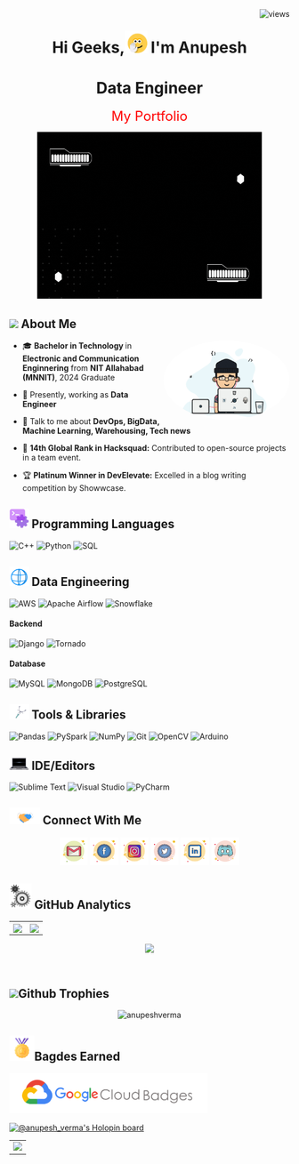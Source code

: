 <img align="right" src="https://komarev.com/ghpvc/?username=anupeshverma&color=blueviolet&label=Profile+Views" alt="views" />
<h1 align="center">Hi Geeks,<img src="gif/hi.gif" width="40px"/> I'm Anupesh </h1>
<h1 align="center">Data Engineer</h1>

<p align="center">
  <a href="https://anupesh-portfolio.netlify.app/" style="font-size: 24px; color: red; text-decoration: none;">My Portfolio</a>
</p>

<p align="center"><img width="80%" height="300px" src="gif/intro2.gif" /></p>        
 
<h2> <img src="https://media.tenor.com/GocCvG7hs78AAAAi/rocket-joypixels.gif" width="45px"> About Me</h2>
<img src="gif/code.gif" width="45%" height="auto" align="right" style="border-radius:50%"/>
<ul>
        <li><p>🎓 <b>Bachelor in Technology </b> in <b>Electronic and Communication Enginnering</b> from <b>NIT Allahabad (MNNIT)</b>, 2024 Graduate</p></li>
        <li><p>🔭 Presently, working as <b>Data Engineer</b></p></li>
        <li><p>💬 Talk to me about <b>DevOps, BigData, Machine Learning, Warehousing, Tech news</b></p></li>
</ul>
<!-- <h2> <img src="https://media.tenor.com/GocCvG7hs78AAAAi/rocket-joypixels.gif" width="45px"> About Me</h2> -->
<!-- <img src="gif/code.gif" width="45%" height="auto" align="right" style="border-radius:50%"/> -->
<ul>
        <li><p>🥇 <b>14th Global Rank in Hacksquad:</b> Contributed to open-source projects in a team event.</p></li>
        <li><p>🏆 <b>Platinum Winner in DevElevate:</b> Excelled in a blog writing competition by Showwcase.</p></li>
</ul>
        
            
<h2><img src="gif/programming_languages.gif" width="35px"> Programming Languages</h2>
<p>
            <img alt="C++" src="https://img.shields.io/badge/c++-%2300599C.svg?style=for-the-badge&logo=c%2B%2B&ogoColor=white"/>
            <img alt="Python" src="https://img.shields.io/badge/Python-14354C?style=for-the-badge&logo=python&logoColor=white"/>
            <img alt="SQL" src="https://img.shields.io/badge/-SQL-000?style=for-the-badge&logo=PgSQL&logoColor=4479A1"/>
</p>

<h2><img src="gif/web_development.gif" width="35px"> Data Engineering </h2>

<p>
<!--     <img alt="HTML5" src="https://img.shields.io/badge/HTML5-E34F26?style=for-the-badge&logo=html5&logoColor=white"/>
    <img alt="CSS3" src="https://img.shields.io/badge/CSS3-1572B6?style=for-the-badge&logo=css3&logoColor=white"/>
    <img alt="TailwindCSS" src="https://img.shields.io/badge/Tailwind CSS-092E20?style=for-the-badge&logo=tailwindcss&logoColor=white"/>
    <img alt="Bootstrap" src="https://img.shields.io/badge/Bootstrap-563D7C?style=for-the-badge&logo=bootstrap&logoColor=white"/>
    <img alt="JavaScript" src="https://img.shields.io/badge/JavaScript-323330?style=for-the-badge&logo=javascript&logoColor=F7DF1E"/> 
    <img alt="jQuery" src="https://img.shields.io/badge/jquery-%230769AD.svg?style=for-the-badge&logo=jquery&logoColor=white"/>
    <img alt="React" src="https://img.shields.io/badge/react-%2320232a.svg?style=for-the-badge&logo=react&logoColor=%2361DAFB"/> -->
    <img alt="AWS" src="https://img.shields.io/badge/AWS-232F3E?style=for-the-badge&logo=amazonwebservices&logoColor=white"/>
    <img alt ="Apache Airflow" src="https://img.shields.io/badge/Apache%20Airflow-017CEE?style=for-the-badge&logo=Apache%20Airflow&logoColor=white"/>
    <img alt ="Snowflake" src="https://img.shields.io/badge/Snowflake-017CEE?style=for-the-badge&logo=snowflake&logoColor=white"/>
  
</p>

#### Backend
<p>
    <img alt="Django" src="https://img.shields.io/badge/Django-092E20?style=for-the-badge&logo=django&logoColor=white"/>
    <img alt="Tornado" src="https://img.shields.io/badge/Tornado-46A2D9?style=for-the-badge&logo=tornado&logoColor=white"/>
</p>

#### Database
<p>
    <img alt="MySQL" src="https://img.shields.io/badge/mysql-%2300f.svg?style=for-the-badge&logo=mysql&logoColor=white"/>
    <img alt="MongoDB" src="https://img.shields.io/badge/MongoDB-47A248?style=for-the-badge&logo=mongodb&logoColor=white"/>
    <img alt="PostgreSQL" src="https://img.shields.io/badge/PostgreSQL-336791?style=for-the-badge&logo=postgresql&logoColor=white"/>
</p>

<h2><img src="gif/tools_libraries.gif" width="35px"> Tools & Libraries</h2>
<p>   
            <img alt="Pandas" src="https://img.shields.io/badge/-Pandas-333333?style=for-the-badge&logo=pandas"/>
            <img alt="PySpark" src="https://img.shields.io/badge/pyspark-%23ED8B00.svg?style=for-the-badge&logo=python&logoColor=white" />
            <img alt="NumPy" src="https://img.shields.io/badge/numpy-%23013243.svg?style=for-the-badge&logo=numpy&logoColor=white" />
            <img alt="Git" src="https://img.shields.io/badge/git-%23ED8B00.svg?style=for-the-badge&logo=git&logoColor=white"/>
            <img alt="OpenCV" src="https://img.shields.io/badge/opencv-%23white.svg?style=for-the-badge&logo=opencv&logoColor=white"/>
            <img alt="Arduino" src="https://img.shields.io/badge/-Arduino-00979D?style=for-the-badge&logo=Arduino&logoColor=white"/>
</p>

<!----------------------------------------------Editors-------------------------------------------------->
<h2><img src="gif/ide_used.gif" width="35px"> IDE/Editors</h2>
<p>
            <img alt="Sublime Text" src="https://img.shields.io/badge/sublime_text-%23575757.svg?style=for-the-badge&logo=sublime-text&logoColor=important"/>
            <img alt="Visual Studio" src="https://img.shields.io/badge/VisualStudio-5C2D91.svg?style=for-the-badge&logo=visual-studio&logoColor=white"/>
            <img alt="PyCharm" src="https://img.shields.io/badge/PyCharm-000000.svg?style=for-the-badge&logo=PyCharm&logoColor=white"/>
</p>
            
<!------------------------------------------Connect With Me --------------------------------------------->      
<h2><img src="https://github.com/sakshamgurbhele/sakshamgurbhele/blob/main/Images/Handshake.gif" width="55px" height="30px"> Connect With Me</h2>
<p align="center">
            <a href="mailto:anupeshkverma121@gmail.com"><img src="Icons/gmail.png" alt="gmail" width="10%" style="padding:0px"/></a>
            <a href="https://m.facebook.com/Anupesh_verma"><img src="Icons/facebook.png" alt="facebook" width="10%"  style="padding:0px"/></a>
            <a href="https://www.instagram.com/anupesh_verma/"><img src="Icons/instagram.png" alt="instagram" width="10%" style="padding:0px"/></a>
            <a href="https://twitter.com/AnupeshVerma"><img src="Icons/twitter.png" alt="twitter" width="10%" style="padding:0px"/></a>
            <a href="https://in.linkedin.com/in/anupesh-kumar-verma-81a711203"><img src="Icons/linkedin.png" alt="linkedin" width="10%" style="padding:0px"/></a>
            <a href="https://discordapp.com/users/790637051657060372"><img src="Icons/discord.png" alt="discord" width="10%" style="padding:0px"/></a>
</p>

<!-----------------------------------------------------------GitHub Analytic---------------------------------------------------->
<h2> <img src="gif/github_analytics.gif" width="40px"> GitHub Analytics</h2>
<table>
    <td align="center">
        <a href="https://github.com/anupeshverma"><img align="center" height="200px" src="https://github-readme-stats.vercel.app/api?username=anupeshverma&show_icons=true&locale=en&theme=radical" /></a>
    </td>
    <td align="center">
        <a href="https://github.com/anupeshverma"><img align="center" height="200px" src="https://github-readme-stats.vercel.app/api/top-langs?username=anupeshverma&show_icons=true&locale=en&layout=compact&theme=radical" /></a>
    </td>

</table>

<p align="center">
    <a><img align="center" src="https://github-readme-streak-stats.herokuapp.com?user=anupeshverma&theme=dark&date_format=M%20j%5B%2C%20Y%5D&fire=C3DD29&ring=DD2727&sideNums=ABDD0F&dates=11A4DD)](https://git.io/streak-stats" /></a>
</p>

<br>

<!------------------------------------------ Github Trophy ----------------------------------->
<h2><img src="gif/trophy.gif" width="45px"/>Github Trophies</h2>
<p align="center"><img src="https://github-profile-trophy.vercel.app/?username=anupeshverma&theme=onedark" alt="anupeshverma" /> </p>


<!------------------------------------------------------------------ Badges ------------------------------------------------------------>
<h2><img src="gif/badges_earned.gif" width="45px">Bagdes Earned</h2>

<a href="https://www.cloudskillsboost.google/public_profiles/a2de6082-dfa4-4530-8003-749edfd645eb"><img width="356" alt="Google_Cloud_Badges" src="Icons/google_cloud_badges.png"></a>

[![@anupesh_verma's Holopin board](https://holopin.io/api/user/board?user=anupesh_verma)](https://holopin.io/@anupesh_verma)

<table>
    <td align="center">
        <img src="https://activity-graph.herokuapp.com/graph?username=anupeshverma&theme=react-dark&bg_color=00000000&color=037bfc&line=037bfc&point=00000000&area=true&hide_border=true" />
    </td>
</table>
